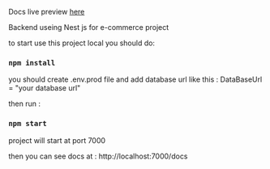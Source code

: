 Docs live preview [here](https://amr-ecommerce.herokuapp.com/docs/#/)


Backend useing Nest js  for e-commerce project 

to start use this project local you should do: 

### `npm install`

you should create .env.prod file and add database url like this : 
DataBaseUrl = "your database url"

then run :
### `npm start`

project will start at port 7000

then you can see docs at : http://localhost:7000/docs

